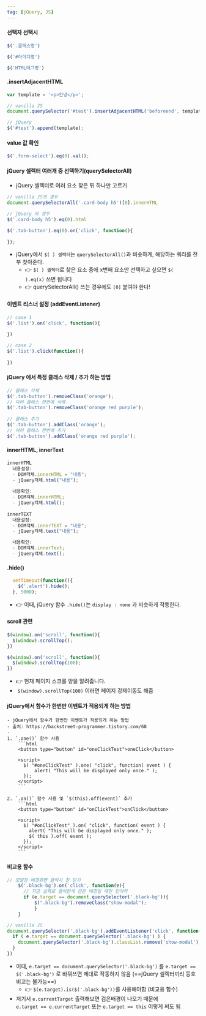 ```yaml
---
tag: [jQuery, JS]
---
```


#### 선택자 선택시
```js
$('.클래스명')

$('#아이디명')

$('HTML태그명')
```
#### .insertAdjacentHTML
```js
var template = '<p>안녕</p>';

// vanilla JS
document.querySelector('#test').insertAdjacentHTML('beforeend', template);

// jQuery
$('#test').append(template);
```
#### value 값 확인
```js
$('.form-select').eq(0).val();
```

#### jQuery 셀렉터 여러개 중 선택하기(querySelectorAll)
- jQuery 셀렉터로 여러 요소 찾은 뒤 하나만 고르기
```js
// vanilla JS의 경우
document.querySelectorAll('.card-body h5')[0].innerHTML

// jQuery 의 경우
$('.card-body h5').eq(0).html

$('.tab-button').eq(0).on('click', function(){
  
});
```
- jQuery에서 `$( ) 셀렉터`는 `querySelectorAll()`과 비슷하게, 해당하는 쿼리를 전부 찾아준다.
	- 👉 `$( ) 셀렉터`로 찾은 요소 중에 x번째 요소만 선택하고 싶으면 `$( ).eq(x)` 쓰면 됩니다
	- 👉 querySelectorAll() 쓰는 경우에도 `[0]` 붙여야 한다!

#### 이벤트 리스너 설정 (addEventListener)
```js
// case 1
$('.list').on('click', function(){
  
})

// case 2
$('.list').click(function(){
  
})
```

#### jQuery 에서 특정 클래스 삭제 / 추가 하는 방법
```js
// 클래스 삭제
$('.tab-button').removeClass('orange');
// 여러 클래스 한번에 삭제
$('.tab-button').removeClass('orange red purple');
  
// 클래스 추가
$('.tab-button').addClass('orange');
// 여러 클래스 한번에 추가
$('.tab-button').addClass('orange red purple');
```


#### innerHTML, innerText
```js
innerHTML
  내용설정:
  - DOM객체.innerHTML = "내용";
  - jQuery객체.html("내용");
  
  내용확인:
  - DOM객체.innerHTML;
  - jQuery객체.html();
  
innerTEXT
  내용설정:
  - DOM객체.innerTEXT = "내용";
  - jQuery객체.text("내용");

  내용확인:
  - DOM객체.innerText;
  - jQuery객체.text();
```

#### .hide()
```js
  setTimeout(function(){
    $('.alert').hide();
  }, 5000);
```
- 👉 이때, jQuery 함수 `.hide()`는 `display : none` 과 비슷하게 작동한다.

#### scroll 관련
```js
$(window).on('scroll', function(){
  $(window).scrollTop();
})

$(window).on('scroll', function(){
  $(window).scrollTop(100);
})
```
- 👉 현재 페이지 스크롤 양을 알려줍니다.
-  `$(window).scrollTop(100)` 이러면 페이지 강제이동도 해줌


#### jQuery에서 함수가 한번만 이벤트가 적용되게 하는 방법
```ad-note
- jQuery에서 함수가 한번만 이벤트가 적용되게 하는 방법
- 출처: https://backstreet-programmer.tistory.com/68
-
1. `.one()` 함수 사용
	```html
	<button type="button" id="oneClickTest">oneClick</button>

	<script>
	  $( "#oneClickTest" ).one( "click", function( event ) {
		  alert( "This will be displayed only once." );
	  });
	</script>
	```

2. `.on()` 함수 사용 및 `$(this).off(event)` 추가
	```html
	<button type="button" id="onClickTest">onClick</button>

	<script>
	  $( "#onClickTest" ).on( "click", function( event ) {
	  	alert( "This will be displayed only once." );
	  	$( this ).off( event );
	  });
	</script>
	```
```


#### 비교용 함수
```js
// 모달창 배경화면 클릭시 창 닫기
    $('.black-bg').on('click', function(e){
      // 지금 실제로 클릭한게 검은 배경일 때만 닫아라
      if (e.target == document.querySelector('.black-bg')){
          $(".black-bg").removeClass("show-modal");
          }
    }

// vanilla JS 
document.querySelector('.black-bg').addEventListener('click', function(e){
  if ( e.target == document.querySelector('.black-bg') ) {
    document.querySelector('.black-bg').classList.remove('show-modal');
  }
})
```
- 이때, `e.target == document.querySelector('.black-bg')` 를 `e.target == $('.black-bg')` 로 바꿔쓰면 제대로 작동하지 않음 (==jQuery 셀렉터끼리 등호비교는 불가능==)
	- 👉 `$(e.target).is($('.black-bg'))`를 사용해야함 (비교용 함수)
- 저기서 `e.currentTarget` 출력해보면 검은배경이 나오기 때문에 <br>`e.target == e.currentTarget` 또는 `e.target == this` 이렇게 써도 됨